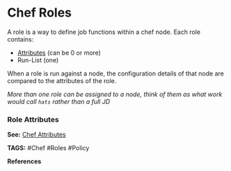 # Chef Roles

A role is a way to define job functions within a chef node. Each role contains:

* [Attributes](<./ChefAttributes.md> "./ChefAttributes") (can be 0 or more)
* Run-List (one)

When a role is run against a node, the configuration details of that node are compared to the attributes of the role.

_More than one role can be assigned to a node, think of them as what work would call `hats` rather than a full JD_

### Role Attributes

__See:__ [Chef Attributes](<./ChefAttributes.md> "./ChefAttributes")


__TAGS:__
#Chef #Roles #Policy

__References__ 


